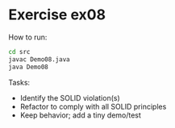 # Exercise ex08

How to run:
```bash
cd src
javac Demo08.java
java Demo08
```

Tasks:
- Identify the SOLID violation(s)
- Refactor to comply with all SOLID principles
- Keep behavior; add a tiny demo/test
